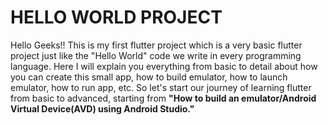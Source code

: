 
# HELLO WORLD PROJECT 
  Hello Geeks!! 
  This is my first flutter project which is a very basic flutter project just like the "Hello World" code we write in every programming language. Here I will explain you             everything from basic to detail about how you can create this small app, how to build emulator, how to launch emulator, how to run app, etc. 
                       So let's start our journey of learning flutter from basic to advanced, starting from <b>"How to build an emulator/Android Virtual Device(AVD) using Android   Studio."</b>
